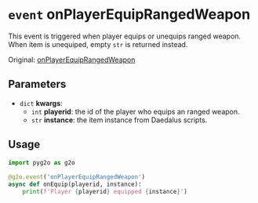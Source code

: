 # `event` onPlayerEquipRangedWeapon
This event is triggered when player equips or unequips ranged weapon. When item is unequiped, empty `str` is returned instead.

Original: [onPlayerEquipRangedWeapon](https://gothicmultiplayerteam.gitlab.io/docs/0.3.0/script-reference/server-events/player/onPlayerEquipRangedWeapon/)

## Parameters
* `dict` **kwargs**:
    * `int` **playerid**: the id of the player who equips an ranged weapon.
    * `str` **instance**: the item instance from Daedalus scripts.
    
## Usage
```python
import pyg2o as g2o
        
@g2o.event('onPlayerEquipRangedWeapon')
async def onEquip(playerid, instance):
    print(f'Player {playerid} equipped {instance}')
```
